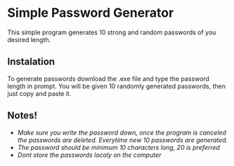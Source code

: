 # Simple Password Generator

This simple program generates 10 strong and random passwords of you desired length. 

## Instalation

To generate passwords download the .exe file and type the password length in prompt. You will be given 10 randomly generated passwords, then just copy and paste it.

## Notes!
 
* *Make sure you write the password down, once the program is canceled the passwords are deleted. Everytime new 10 passwords are generated.*
* *The password should be minimum 10 characters long, 20 is preferred*
* *Dont store the passwords localy on the computer*